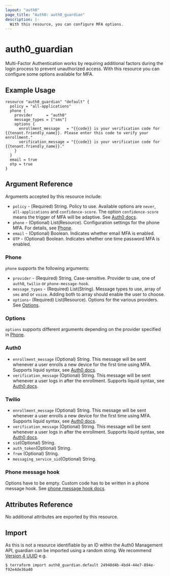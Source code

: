 ```yaml
---
layout: "auth0"
page_title: "Auth0: auth0_guardian"
description: |-
  With this resource, you can configure MFA options.
---
```


# auth0_guardian

Multi-Factor Authentication works by requiring additional factors during the login process to prevent unauthorized
access. With this resource you can configure some options available for MFA.

## Example Usage

```hcl
resource "auth0_guardian" "default" {
  policy = "all-applications"
  phone {
    provider      = "auth0"
    message_types = ["sms"]
    options {
      enrollment_message   = "{{code}} is your verification code for {{tenant.friendly_name}}. Please enter this code to verify your enrollment."
      verification_message = "{{code}} is your verification code for {{tenant.friendly_name}}."
    }
  }
  email = true
  otp = true
}
```

## Argument Reference

Arguments accepted by this resource include:

* `policy` - (Required) String. Policy to use. Available options are `never`, `all-applications` and `confidence-score`.
The option `confidence-score` means the trigger of MFA will be adaptive. See [Auth0 docs](https://auth0.com/docs/mfa/adaptive-mfa).
* `phone` - (Optional) List(Resource). Configuration settings for the phone MFA. For details, see [Phone](#phone).
* `email` - (Optional) Boolean. Indicates whether email MFA is enabled.
* `OTP` - (Optional) Boolean. Indicates whether one time password MFA is enabled.

### Phone

`phone` supports the following arguments:

* `provider` - (Required) String, Case-sensitive. Provider to use, one of `auth0`, `twilio` or `phone-message-hook`.
* `message_types` - (Required) List(String). Message types to use, array of `sms` and or `voice`. Adding both to array should enable the user to choose.
* `options`- (Required) List(Resource). Options for the various providers. See [Options](#options).

### Options
`options` supports different arguments depending on the provider specified in [Phone](#phone).

### Auth0
* `enrollment_message` (Optional) String. This message will be sent whenever a user enrolls a new device for the first time using MFA. Supports liquid syntax, see [Auth0 docs](https://auth0.com/docs/mfa/customize-sms-or-voice-messages).
* `verification_message` (Optional) String. This message will be sent whenever a user logs in after the enrollment. Supports liquid syntax, see [Auth0 docs](https://auth0.com/docs/mfa/customize-sms-or-voice-messages).

### Twilio
* `enrollment_message` (Optional) String. This message will be sent whenever a user enrolls a new device for the first time using MFA. Supports liquid syntax, see [Auth0 docs](https://auth0.com/docs/mfa/customize-sms-or-voice-messages).
* `verification_message` (Optional) String. This message will be sent whenever a user logs in after the enrollment. Supports liquid syntax, see [Auth0 docs](https://auth0.com/docs/mfa/customize-sms-or-voice-messages).
* `sid`(Optional) String.
* `auth_token`(Optional) String.
* `from` (Optional) String.
* `messaging_service_sid`(Optional) String.

### Phone message hook

Options have to be empty. Custom code has to be written in a phone message hook.
See [phone message hook docs](https://auth0.com/docs/hooks/extensibility-points/send-phone-message).

## Attributes Reference

No additional attributes are exported by this resource.

## Import

As this is not a resource identifiable by an ID within the Auth0 Management API, guardian can be imported using a random
string. We recommend [Version 4 UUID](https://www.uuidgenerator.net/version4) e.g.

```
$ terraform import auth0_guardian.default 24940d4b-4bd4-44e7-894e-f92e4de36a40
```
